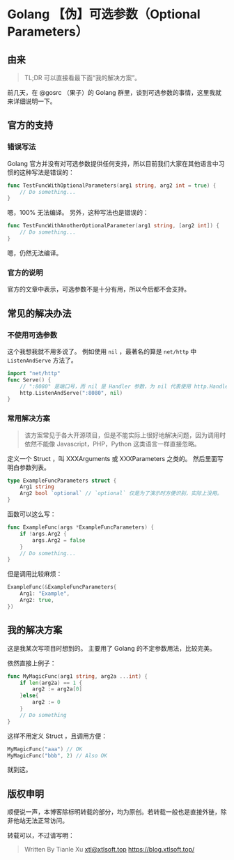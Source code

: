 # Golang 【伪】可选参数（Optional Parameters）

## 由来

> TL;DR 可以直接看最下面“我的解决方案”。

前几天，在 @gosrc （果子）的 Golang 群里，谈到可选参数的事情，这里我就来详细说明一下。

## 官方的支持

### 错误写法

Golang 官方并没有对可选参数提供任何支持，所以目前我们大家在其他语言中习惯的这种写法是错误的：

```go
func TestFuncWithOptionalParameters(arg1 string, arg2 int = true) {
    // Do something...
}
```

嗯，100% 无法编译。
另外，这种写法也是错误的：

```go
func TestFuncWithAnotherOptionalParameter(arg1 string, [arg2 int]) {
    // Do something...
}
```

嗯，仍然无法编译。

### 官方的说明

官方的文章中表示，可选参数不是十分有用，所以今后都不会支持。

## 常见的解决办法

### 不使用可选参数

这个我想我就不用多说了。
例如使用 `nil` ，最著名的算是 `net/http` 中 `ListenAndServe` 方法了。

```go
import "net/http"
func Serve() {
    // ":8080" 是端口号，而 nil 是 Handler 参数，为 nil 代表使用 http.Handle() 或 http.HandleFunc() 注册过的 Handler。
    http.ListenAndServe(":8080", nil)
}
```

### 常用解决方案

> 该方案常见于各大开源项目，但是不能实际上很好地解决问题，因为调用时依然不能像 Javascript，PHP，Python 这类语言一样直接忽略。

定义一个 Struct ，叫 XXXArguments 或 XXXParameters 之类的。
然后里面写明白参数列表。

```go
type ExampleFuncParameters struct {
    Arg1 string
    Arg2 bool `optional` // `optional` 仅是为了演示时方便识别，实际上没用。
}
```

函数可以这么写：

```go
func ExampleFunc(args *ExampleFuncParameters) {
    if !args.Arg2 {
        args.Arg2 = false
    }
    // Do something...
}
```

但是调用比较麻烦：

```go
ExampleFunc(&ExampleFuncParameters{
    Arg1: "Example",
    Arg2: true,
})
```

## 我的解决方案

这是我某次写项目时想到的。
主要用了 Golang 的不定参数用法，比较完美。

依然直接上例子：

```go
func MyMagicFunc(arg1 string, arg2a ...int) {
    if len(arg2a) == 1 {
        arg2 := arg2a[0]
    }else{
        arg2 := 0
    }
    // Do something
}
```

这样不用定义 Struct ，且调用方便：

```go
MyMagicFunc("aaa") // OK
MyMagicFunc("bbb", 2) // Also OK
```

就到这。

## 版权申明

顺便说一声，本博客除标明转载的部分，均为原创。若转载一般也是直接外链，除非他站无法正常访问。

转载可以，不过请写明：

> Written By Tianle Xu <xtl@xtlsoft.top> <https://blog.xtlsoft.top/>
